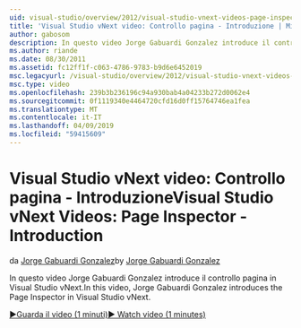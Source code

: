 ```yaml
---
uid: visual-studio/overview/2012/visual-studio-vnext-videos-page-inspector-introduction
title: 'Visual Studio vNext video: Controllo pagina - Introduzione | Microsoft Docs'
author: gabosom
description: In questo video Jorge Gabuardi Gonzalez introduce il controllo pagina in Visual Studio vNext
ms.author: riande
ms.date: 08/30/2011
ms.assetid: fc12ff1f-c063-4786-9783-b9d6e6452019
msc.legacyurl: /visual-studio/overview/2012/visual-studio-vnext-videos-page-inspector-introduction
msc.type: video
ms.openlocfilehash: 239b3b236196c94a930bab4a04233b272d0062e4
ms.sourcegitcommit: 0f1119340e4464720cfd16d0ff15764746ea1fea
ms.translationtype: MT
ms.contentlocale: it-IT
ms.lasthandoff: 04/09/2019
ms.locfileid: "59415609"
---
```

# <a name="visual-studio-vnext-videos-page-inspector---introduction"></a><span data-ttu-id="382e3-103">Visual Studio vNext video: Controllo pagina - Introduzione</span><span class="sxs-lookup"><span data-stu-id="382e3-103">Visual Studio vNext Videos: Page Inspector - Introduction</span></span>

<span data-ttu-id="382e3-104">da [Jorge Gabuardi Gonzalez](https://github.com/gabosom)</span><span class="sxs-lookup"><span data-stu-id="382e3-104">by [Jorge Gabuardi Gonzalez](https://github.com/gabosom)</span></span>

<span data-ttu-id="382e3-105">In questo video Jorge Gabuardi Gonzalez introduce il controllo pagina in Visual Studio vNext.</span><span class="sxs-lookup"><span data-stu-id="382e3-105">In this video, Jorge Gabuardi Gonzalez introduces the Page Inspector in Visual Studio vNext.</span></span>

[<span data-ttu-id="382e3-106">&#9654;Guarda il video (1 minuti)</span><span class="sxs-lookup"><span data-stu-id="382e3-106">&#9654; Watch video (1 minutes)</span></span>](https://channel9.msdn.com/Blogs/ASP-NET-Site-Videos/visual-studio-vnext-videos-page-inspector-introduction)
